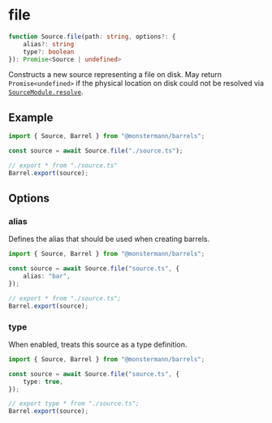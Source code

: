 # file

```ts
function Source.file(path: string, options?: {
    alias?: string
    type?: boolean
}): Promise<Source | undefined>
```

Constructs a new source representing a file on disk. May return `Promise<undefined>` if the physical location on disk could not be resolved via [`SourceModule.resolve`](../SourceModule/resolve).

## Example

```ts
import { Source, Barrel } from "@monstermann/barrels";

const source = await Source.file("./source.ts");

// export * from "./source.ts"
Barrel.export(source);
```

## Options

### alias

Defines the alias that should be used when creating barrels.

```ts
import { Source, Barrel } from "@monstermann/barrels";

const source = await Source.file("source.ts", {
    alias: "bar",
});

// export * from "./source.ts";
Barrel.export(source);
```

### type

When enabled, treats this source as a type definition.

```ts
import { Source, Barrel } from "@monstermann/barrels";

const source = await Source.file("source.ts", {
    type: true,
});

// export type * from "./source.ts";
Barrel.export(source);
```
